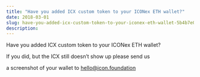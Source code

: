 ```yaml
---
title: "Have you added ICX custom token to your ICONex ETH wallet?"
date: 2018-03-01
slug: have-you-added-icx-custom-token-to-your-iconex-eth-wallet-5b4b7e0d0a24
description:
---
```


Have you added ICX custom token to your ICONex ETH wallet?

If you did, but the ICX still doesn’t show up please send us

a screenshot of your wallet to hello@icon.foundation

